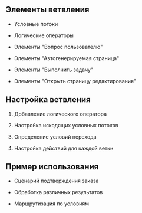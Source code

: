 ## Элементы ветвления

- Условные потоки

- Логические операторы

- Элементы "Вопрос пользователю"

- Элементы "Автогенерируемая страница"

- Элементы "Выполнить задачу"

- Элементы "Открыть страницу редактирования"

## Настройка ветвления

1. Добавление логического оператора

2. Настройка исходящих условных потоков

3. Определение условий перехода

4. Настройка действий для каждой ветки

## Пример использования

- Сценарий подтверждения заказа

- Обработка различных результатов

- Маршрутизация по условиям